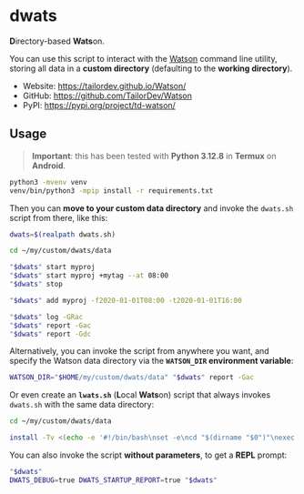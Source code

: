 # dwats

**D**irectory-based **Wats**on.

You can use this script to interact with the [Watson](https://github.com/TailorDev/Watson) command line utility, storing all data in a **custom directory** (defaulting to the **working directory**).

- Website: https://tailordev.github.io/Watson/
- GitHub: https://github.com/TailorDev/Watson
- PyPI: https://pypi.org/project/td-watson/

## Usage

> **Important**: this has been tested with **Python 3.12.8** in **Termux** on **Android**.

```bash
python3 -mvenv venv
venv/bin/python3 -mpip install -r requirements.txt
```

Then you can **move to your custom data directory** and invoke the `dwats.sh` script from there, like this:

```bash
dwats=$(realpath dwats.sh)

cd ~/my/custom/dwats/data

"$dwats" start myproj
"$dwats" start myproj +mytag --at 08:00
"$dwats" stop

"$dwats" add myproj -f2020-01-01T08:00 -t2020-01-01T16:00

"$dwats" log -GRac
"$dwats" report -Gac
"$dwats" report -Gdc
```

Alternatively, you can invoke the script from anywhere you want, and specify the Watson data directory via the **`WATSON_DIR` environment variable**:

```bash
WATSON_DIR="$HOME/my/custom/dwats/data" "$dwats" report -Gac
```

Or even create an **`lwats.sh`** (**L**ocal **Wats**on) script that always invokes `dwats.sh` with the same data directory:

```bash
cd ~/my/custom/dwats/data

install -Tv <(echo -e '#!/bin/bash\nset -e\ncd "$(dirname "$0")"\nexec bash '"${dwats@Q}"' "$@"') lwats.sh
```

You can also invoke the script **without parameters**, to get a **REPL** prompt:

```bash
"$dwats"
DWATS_DEBUG=true DWATS_STARTUP_REPORT=true "$dwats"
```
